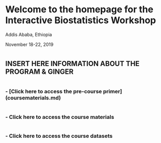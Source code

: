 # Welcome to the homepage for the Interactive Biostatistics Workshop

Addis Ababa, Ethiopia

November 18-22, 2019

#  
#    
INSERT HERE INFORMATION ABOUT THE PROGRAM & GINGER
----------------------------------------------------------------------------------------------------------------------------

#  
#    
### - [Click here to access the pre-course primer] (coursematerials.md)
#   
#   
#    
### - Click here to access the course materials
#  
#  
#  
### - Click here to access the course datasets
#  
#  
